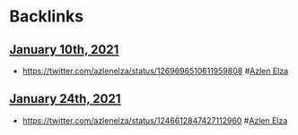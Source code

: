 
# Backlinks
## [January 10th, 2021](<January 10th, 2021.md>)
- https://twitter.com/azlenelza/status/1269696510611959808 #[Azlen Elza](<Azlen Elza.md>)

## [January 24th, 2021](<January 24th, 2021.md>)
- https://twitter.com/azlenelza/status/1246612847427112960 #[Azlen Elza](<Azlen Elza.md>)

